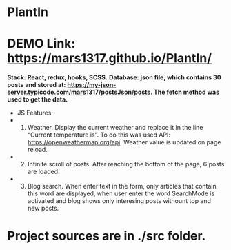 # PlantIn
# DEMO Link: https://mars1317.github.io/PlantIn/
__Stack: React, redux, hooks, SCSS.__
__Database: json file, which contains 30 posts and stored at: https://my-json-server.typicode.com/mars1317/postsJson/posts. The fetch method was used to get the data.__

* JS Features:
* 1) Weather. Display the current weather and replace it in the line “Current temperature is”. To do this was used API: https://openweathermap.org/api. Weather value is updated on page reload.
* 2) Infinite scroll of posts. After reaching the bottom of the page, 6 posts are loaded.
* 3) Blog search. When enter text in the form, only articles that contain this word are displayed, when user enter the word SearchMode is activated and blog shows only interesing posts withount top and new posts.

# Project sources are in ./src folder.
